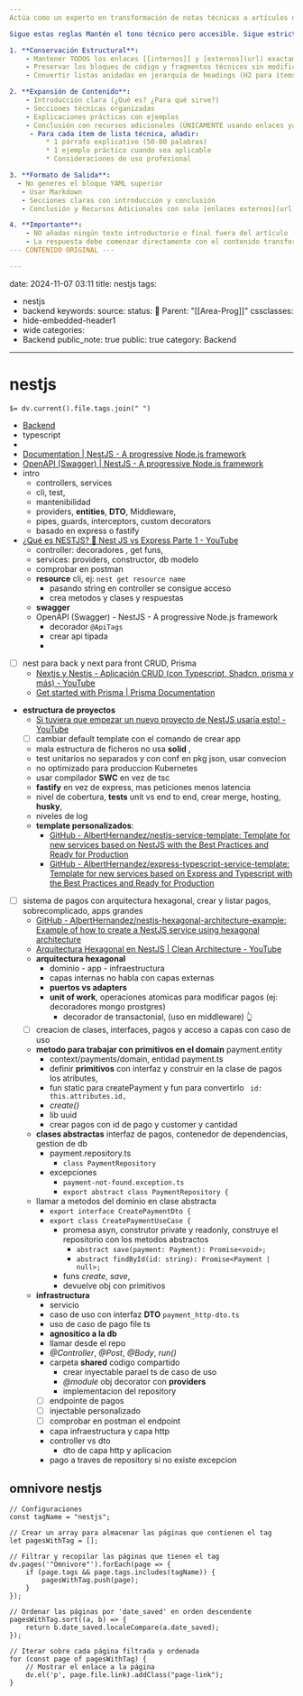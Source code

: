 ```yaml
---
Actúa como un experto en transformación de notas técnicas a artículos de blog. 

Sigue estas reglas Mantén el tono técnico pero accesible. Sigue estrictamente las reglas: 

1. **Conservación Estructural**: 
    - Mantener TODOS los enlaces [[internos]] y [externos](url) exactamente como están 
    - Preservar los bloques de código y fragmentos técnicos sin modificación 
    - Convertir listas anidadas en jerarquía de headings (H2 para ítems principales, H3 para sub-ítems) 

2. **Expansión de Contenido**:
	- Introducción clara (¿Qué es? ¿Para qué sirve?)
    - Secciones técnicas organizadas
    - Explicaciones prácticas con ejemplos
    - Conclusión con recursos adicionales (ÚNICAMENTE usando enlaces ya presentes en el contenido original)
     - Para cada ítem de lista técnica, añadir:
	     * 1 párrafo explicativo (50-80 palabras)
	     * 1 ejemplo práctico cuando sea aplicable
	     * Consideraciones de uso profesional

3. **Formato de Salida**:
  - No generes el bloque YAML superior 
   - Usar Markdown 
   - Secciones claras con introducción y conclusión
   - Conclusión y Recursos Adicionales con solo [enlaces externos](url) existentes

4. **Importante**:  
    - NO añadas ningún texto introductorio o final fuera del artículo (como "Aquí tienes el artículo..." o "A continuación...")  
    - La respuesta debe comenzar directamente con el contenido transformado en formato Markdown
--- CONTENIDO ORIGINAL ---

---
```

date: 2024-11-07 03:11
title: nestjs
tags:
  - nestjs
  - backend
keywords: 
source: 
status: 📌
Parent: "[[Area-Prog]]"
cssclasses:
  - hide-embedded-header1
  - wide
categories:
  - Backend
public_note: true
public: true
category: Backend
---
# nestjs
`$= dv.current().file.tags.join(" ")`

- [Backend](/uncategorized/backend/)
- typescript
- 
- [Documentation | NestJS - A progressive Node.js framework](https://docs.nestjs.com/)
- [OpenAPI (Swagger) | NestJS - A progressive Node.js framework](https://docs.nestjs.com/openapi/introduction)
- intro
	- controllers, services
	- cli, test, 
	- mantenibilidad
	- providers, **entities**, **DTO**, Middleware,
	- pipes, guards, interceptors, custom decorators
	- basado en express o fastify
- [¿Qué es NESTJS? 🤔 Nest JS vs Express Parte 1 - YouTube](https://www.youtube.com/watch?v=lonpW-0EybY&list=PL_WGMLcL4jzWCFea1NUVOfaf4IqIMFN4P) 
	- controller: decoradores , get funs,
	- services: providers, constructor, db modelo
	- comprobar en postman
	- **resource** cli, ej: ``nest get resource name``
		- pasando string en controller se consigue acceso
		- crea metodos y clases y respuestas
	- **swagger**
	- OpenAPI (Swagger) - NestJS - A progressive Node.js framework
		- decorador `@ApiTags`
		- crear api tipada
		- 
- [ ] nest para back y next para front CRUD, Prisma
	- [Nextjs y Nestjs - Aplicación CRUD (con Typescript, Shadcn, prisma y más) - YouTube](https://www.youtube.com/watch?v=x2vY7gLzeCY) 
	- [Get started with Prisma | Prisma Documentation](https://www.prisma.io/docs/getting-started) 
- **estructura de proyectos**
	- [Si tuviera que empezar un nuevo proyecto de NestJS usaría esto! - YouTube](https://youtu.be/l--D8yslyUk) 
	- [ ] cambiar default template con el comando de crear app
	- mala estructura de ficheros no usa **solid** , 
	- test unitarios no separados y con conf en pkg json, usar convecion
	- no optimizado para produccion Kubernetes
	- usar compilador **SWC** en vez de tsc
	- **fastify** en vez de express, mas peticiones menos latencia
	- nivel de cobertura, **tests** unit vs  end to end, crear merge, hosting, **husky**,
	- niveles de log
	- **template personalizados**:
		- [GitHub - AlbertHernandez/nestjs-service-template: Template for new services based on NestJS with the Best Practices and Ready for Production](https://github.com/AlbertHernandez/nestjs-service-template) 
		- [GitHub - AlbertHernandez/express-typescript-service-template: Template for new services based on Express and Typescript with the Best Practices and Ready for Production](https://github.com/AlbertHernandez/express-typescript-service-template)
- [ ] sistema de pagos con arquitectura hexagonal, crear y listar pagos, sobrecomplicado, apps grandes
	- [GitHub - AlbertHernandez/nestjs-hexagonal-architecture-example: Example of how to create a NestJS service using hexagonal architecture](https://github.com/AlbertHernandez/nestjs-hexagonal-architecture-example) 
	- [Arquitectura Hexagonal en NestJS | Clean Architecture - YouTube](https://www.youtube.com/watch?v=4_4p5Ojs5XA) 
	- **arquitectura hexagonal**
		- dominio - app - infraestructura
		- capas internas no habla con capas externas
		- **puertos vs adapters** 
		- **unit of work**, operaciones atomicas para modificar pagos (ej: decoradores mongo prostgres)
			- decorador de transactonial, (uso en middleware) 👆
	- [ ] creacion de clases, interfaces, pagos y acceso a capas con caso de uso
	- **metodo para trabajar con primitivos en el domain** payment.entity
		- context/payments/domain, entidad payment.ts
		- definir **primitivos** con interfaz y construir en la clase de pagos los atributes, 
		- fun static para createPayment y fun para convertirlo ` id: this.attributes.id,`
		- *create()*
		- lib uuid
		- crear pagos con id de pago y customer y cantidad 
	- **clases abstractas** interfaz de pagos, contenedor de dependencias, gestion de db
		- payment.repository.ts
			- ``class PaymentRepository``	
		- excepciones
			- ``payment-not-found.exception.ts``
			- `export abstract class PaymentRepository {`
	- llamar a metodos del dominio en clase abstracta 
		- `export interface CreatePaymentDto {`
		- `export class CreatePaymentUseCase {`
			- promesa asyn, construtor private y readonly, construye el repositorio con los metodos abstractos 
				- `abstract save(payment: Payment): Promise<void>;`
				- `abstract findById(id: string): Promise<Payment | null>;`
			- funs *create*, *save*, 
			- devuelve obj con primitivos
	- **infrastructura**
		- servicio
		- caso de uso con interfaz **DTO** `payment_http-dto.ts`
		- uso de caso de pago file ts
		- **agnositico a la db**
		- llamar desde el repo
		- *@Controller*, *@Post*, *@Body*, *run()*
		- carpeta **shared** codigo compartido
			- crear inyectable parael ts de caso de uso
			- *@module* obj decorator con **providers**
			- implementacion del repository
		- [ ] endpointe de pagos
		- [ ] injectable personalizado
		- [ ] comprobar en postman el endpoint
		- capa infraestructura y capa http
		- controller vs dto
			- dto de capa http y aplicacion
		- pago a traves de repository si no existe excepcion

## omnivore nestjs
```dataviewjs
// Configuraciones
const tagName = "nestjs";

// Crear un array para almacenar las páginas que contienen el tag
let pagesWithTag = [];

// Filtrar y recopilar las páginas que tienen el tag
dv.pages('"Omnivore"').forEach(page => {
    if (page.tags && page.tags.includes(tagName)) {
        pagesWithTag.push(page);
    }
});

// Ordenar las páginas por 'date_saved' en orden descendente
pagesWithTag.sort((a, b) => {
    return b.date_saved.localeCompare(a.date_saved);
});

// Iterar sobre cada página filtrada y ordenada
for (const page of pagesWithTag) {
    // Mostrar el enlace a la página
    dv.el('p', page.file.link).addClass("page-link");
}

```

